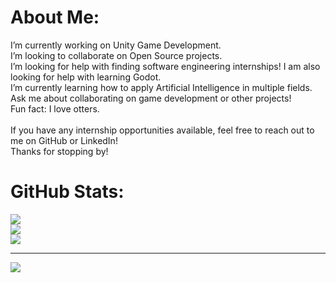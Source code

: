 # About Me:
I’m currently working on Unity Game Development.<br>I’m looking to collaborate on Open Source projects.<br>I’m looking for help with finding software engineering internships! I am also looking for help with learning Godot. <br>I’m currently learning how to apply Artificial Intelligence in multiple fields.<br>Ask me about collaborating on game development or other projects!<br>Fun fact: I love otters.<br><br>If you have any internship opportunities available, feel free to reach out to me on GitHub or LinkedIn!<br>Thanks for stopping by!


# GitHub Stats:
![](https://github-readme-stats.vercel.app/api?username=Yiroh&theme=vision-friendly-dark&hide_border=false&include_all_commits=false&count_private=false)<br/>
![](https://github-readme-streak-stats.herokuapp.com/?user=Yiroh&theme=vision-friendly-dark&hide_border=false)<br/>
![](https://github-readme-stats.vercel.app/api/top-langs/?username=Yiroh&theme=vision-friendly-dark&hide_border=false&include_all_commits=false&count_private=false&layout=compact)

---
[![](https://visitcount.itsvg.in/api?id=Yiroh&icon=2&color=7)](https://visitcount.itsvg.in)

<!-- Proudly created with GPRM ( https://gprm.itsvg.in ) -->
